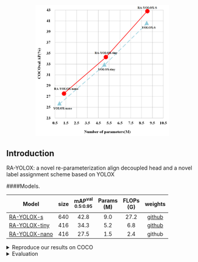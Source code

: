 <div align="center"><img src="rcurv.png" width="350"></div>

## Introduction
RA-YOLOX: a novel re-parameterization align decoupled head and a novel label assignment scheme based on YOLOX








####Models.

|Model |size |mAP<sup>val<br>0.5:0.95  |Params<br>(M) |FLOPs<br>(G)| weights |
| ------        |:---: | :---:    | :---:       |:---:     |:---:  |
|[RA-YOLOX-s](./exps/default/ra_yolox_s.py)    |640  |42.8     |9.0 | 27.2 | [github](https://github.com/hcmyhc/RA-YOLOX/releases/download/weight/ra_yolox_s.pth) |
|[RA-YOLOX-tiny](./exps/default/ra_yolox_tiny.py) |416  |34.3    |5.2 |6.8| [github](https://github.com/hcmyhc/RA-YOLOX/releases/download/weight/ra_yolox_tiny.pth) |
|[RA-YOLOX-nano](./exps/default/ra_yolox_nano.py)    |416  |27.5    |1.5| 2.4 | github |




<details>
<summary>Reproduce our results on COCO</summary>

Step1. Prepare COCO dataset
```shell
cd <YOLOX_HOME>
ln -s /path/to/your/coco128 ./datasets/coco128
```

Step2. Reproduce our results on COCO by specifying -f:

```shell
python -m yolox.tools.train -f ../exps/example/custom/ra_yolox_s.py -d 1 -b 32 --fp16 -o [--cache]
                                                      ra_yolox-tiny
                                                      ra_yolox-nano
```
* -d: number of gpu devices
* -b: total batch size, the recommended number for -b is num-gpu * 8
* --fp16: mixed precision training
* --cache: caching imgs into RAM to accelarate training, which need large system RAM. 

  
</details>


<details>
<summary>Evaluation</summary>

We support batch testing for fast evaluation:

```shell
python -m yolox.tools.eval -f ../exps/example/custom/ra_yolox_s.py -c ra_yolox_s.pth -b 1 -d 1 --conf 0.001 [--fp16] [--fuse]
                                                     ra_yolox-tiny
                                                     ra_yolox-nano
```
* --fuse: fuse conv and bn
* -d: number of GPUs used for evaluation. DEFAULT: All GPUs available will be used.
* -b: total batch size across on all GPUs


</details>



